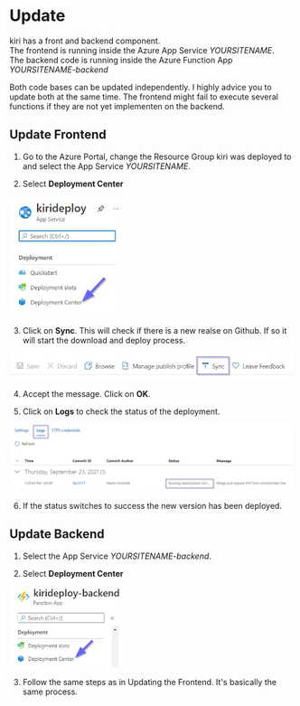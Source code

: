 # Update
kiri has a front and backend component.  
The frontend is running inside the Azure App Service *YOURSITENAME*.  
The backend code is running inside the Azure Function App *YOURSITENAME-backend*  

Both code bases can be updated independently. I highly advice you to update both at the same time. The frontend might fail to execute several functions if they are not yet implementen on the backend. 

## Update Frontend

1. Go to the Azure Portal, change the Resource Group kiri was deployed to and select the App Service *YOURSITENAME*.

2. Select **Deployment Center**
<img width=200px src="https://github.com/schmm2/kiri-docs/raw/main/docs/img/update_appservice_deploymentcenter.jpg?raw=true">

3. Click on **Sync**. This will check if there is a new realse on Github. If so it will start the download and deploy process.
<img width=500px src="https://github.com/schmm2/kiri-docs/raw/main/docs/img/update_appservice_sync.jpg?raw=true">

4. Accept the message. Click on **OK**.

5. Click on **Logs** to check the status of the deployment.
<img width=500px src="https://github.com/schmm2/kiri-docs/raw/main/docs/img/update_appservice_log.jpg?raw=true">

6. If the status switches to success the new version has been deployed.

## Update Backend

1. Select the App Service *YOURSITENAME-backend*.

2. Select **Deployment Center**
<img width=200px src="https://github.com/schmm2/kiri-docs/raw/main/docs/img/update_functionapp_deploymentcenter.jpg?raw=true">

3. Follow the same steps as in Updating the Frontend. It's basically the same process.